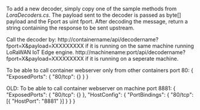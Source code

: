 ﻿To add a new decoder, simply copy one of the sample methods from *LoraDecoders.cs*. The payload sent to the decoder is passed as byte[] payload and the Fport as uint fport.
After decoding the message, return a string containing the response to be sent upstream.

Call the decoder by:
http://containername/api/decodername?fport=X&payload=XXXXXXXXX if it is running on the same machine running LoRaWAN IoT Edge engine.
http://machinename:port/api/decodername?fport=X&payload=XXXXXXXXX if it is running on a seperate machine.

To be able to call container webserver only from other containers port 80:
{
	"ExposedPorts": {
		"80/tcp": {}
	}
}

OLD: To be able to call container webserver on machine port 8881:
{
	"ExposedPorts": {
		"80/tcp": {}
	},
	"HostConfig": {
		"PortBindings": {
			"80/tcp": [{
				"HostPort": "8881"
			}]
		}
	}
}